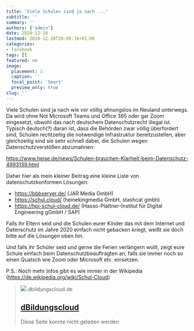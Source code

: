 ```yaml
---
title: 'Viele Schulen sind ja nach ...'
subtitle: ''
summary: ''
authors: ["admin"]
date: 2020-12-28
lastmod: 2020-12-28T20:09:16+01:00
categories:
- facebook
tags: []
featured: no
image:
  placement: 1
  caption: ''
  focal_point: 'Smart'
  preview_only: true
slug: ''
---
```

Viele Schulen sind ja nach wie vor völlig ahnungslos im Neuland unterwegs. Da wird ohne Not Microsoft Teams und Office 365 oder gar Zoom eingesetzt, obwohl das nach deutschem Datenschutzrecht illegal ist. 
Typisch deutsch(?) daran ist, dass die Behörden zwar völlig überfordert sind, Schulen rechtzeitig die notwendige Infrastruktur bereitzustellen, aber gleichzeitig sind sie sehr schnell dabei, die Schulen wegen Datenschutzverstößen abzumahnen:

https://www.heise.de/news/Schulen-brauchen-Klarheit-beim-Datenschutz-4993139.html

Daher hier als mein kleiner Beitrag eine kleine Liste von datenschutzkonformen Lösungen:  

- https://bbbserver.de/ (JAR Media GmbH)
- https://schul.cloud/ (heinekingmedia GmbH, stashcat gmbh)
- https://hpi-schul-cloud.de/ (Hasso-Plattner-Institut für Digital Engineering gGmbH / SAP)

Falls ihr Eltern seid und die Schulen eurer Kinder das mit dem Internet und Datenschutz im Jahre 2020 einfach nicht gebacken kriegt, weißt sie doch bitte auf die Lösungen oben hin.

Und falls ihr Schüler seid und gerne die Ferien verlängern wollt, zeigt eure Schule einfach beim Datenschutzbeauftragten an, falls sie immer noch so einen Quatsch wie Zoom oder Microsoft etc. einsetzen. 

P.S.: Noch mehr Infos gibt es wie immer in der Wikipedia (https://de.wikipedia.org/wiki/Schul-Cloud)
> [![](https://dbildungscloud.de/images/logo/logo-dBildungscloud.8344347.svg)](https://hpi-schul-cloud.de/)
> dbildungscloud.de
> ## [dBildungscloud](https://hpi-schul-cloud.de/)
>
>Diese Seite konnte nicht geladen werden


